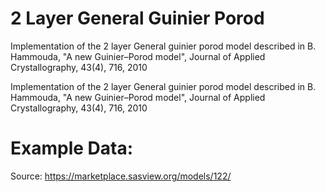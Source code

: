# 2 Layer General Guinier Porod

Implementation of the 2 layer General guinier porod model described in B. Hammouda, "A new Guinier–Porod model", Journal of Applied Crystallography, 43(4), 716, 2010

Implementation of the 2 layer General guinier porod model described in B. Hammouda, "A new Guinier–Porod model", Journal of Applied Crystallography, 43(4), 716, 2010

# Example Data:

Source: https://marketplace.sasview.org/models/122/
